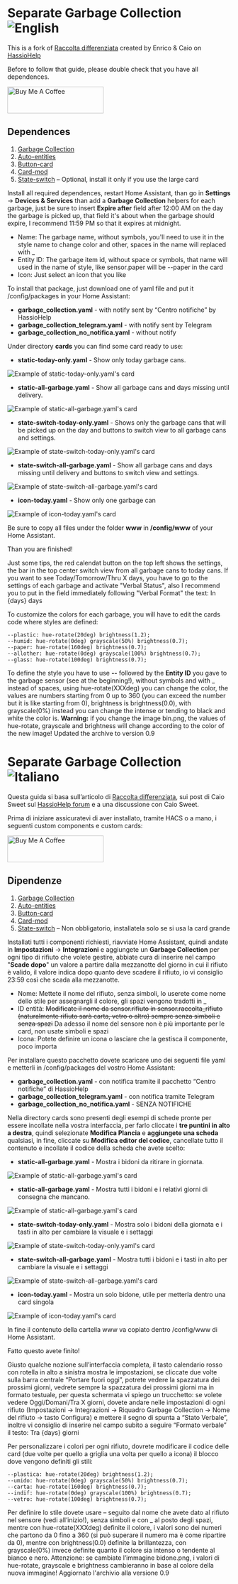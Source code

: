 # Separate Garbage Collection ![English](https://img.shields.io/badge/-english-blue)

This is a fork of [Raccolta differenziata](https://hassiohelp.eu/2019/03/17/raccolta-differenziata/) created by Enrico & Caio on [HassioHelp](https://hassiohelp.eu)

Before to follow that guide, please double check that you have all dependences.

<a href="https://www.buymeacoffee.com/redfoxydarrest" target="_blank"><img src="https://cdn.buymeacoffee.com/buttons/v2/default-blue.png" alt="Buy Me A Coffee" style="height: 60px !important;width: 217px !important;" ></a>

## Dependences
1. [Garbage Collection](https://github.com/bruxy70/Garbage-Collection)
2. [Auto-entities](https://github.com/thomasloven/lovelace-auto-entities)
3. [Button-card](https://github.com/custom-cards/button-card)
4. [Card-mod](https://github.com/thomasloven/lovelace-card-mod)
5. [State-switch](https://github.com/thomasloven/lovelace-state-switch) – Optional, install it only if you use the large card

Install all required dependences, restart Home Assistant, than go in **Settings** -> **Devices & Services** than add a **Garbage Collection** helpers for each garbage, just be sure  to insert **Expire after** field after 12:00 AM on the day the garbage is picked up, that field it's about when the garbage should expire, I recommend 11:59 PM so that it expires at midnight.

- Name: The garbage name, without symbols, you'll need to use it in the style name to change color and other, spaces in the name will replaced with _
- Entity ID: The garbage item id, without space or symbols, that name will used in the name of style, like sensor.paper will be --paper in the card
- Icon: Just select an icon that you like

To install that package, just download one of yaml file and put it /config/packages in your Home Assistant:

- **garbage_collection.yaml** - with notify sent by “Centro notifiche” by HassioHelp
- **garbage_collection_telegram.yaml** - with notify sent by Telegram
- **garbage_collection_no_notifica.yaml** - without notify

Under directory **cards** you can find some card ready to use:
- **static-today-only.yaml** - Show only today garbage cans.

![Example of static-today-only.yaml's card](/docs/images/static-today-only.png)

- **static-all-garbage.yaml** - Show all garbage cans and days missing until delivery.

![Example of static-all-garbage.yaml's card](/docs/images/static-all-garbage.png)

- **state-switch-today-only.yaml** - Shows only the garbage cans that will be picked up on the day and buttons to switch view to all garbage cans and settings.

![Example of state-switch-today-only.yaml's card](/docs/images/state-switch-today-only.png)

- **state-switch-all-garbage.yaml** - Show all garbage cans and days missing until delivery and buttons to switch view and settings.

![Example of state-switch-all-garbage.yaml's card](/docs/images/state-switch-all-garbage.png)

- **icon-today.yaml** - Show only one garbage can

![Example of icon-today.yaml's card](/docs/images/icon-today.png)

Be sure to copy all files under the folder **www** in **/config/www** of your Home Assistant.

Than you are finished!

Just some tips, the red calendat button on the top left shows the settings, the bar in the top center switch view from all garbage cans to today cans.
If you want to see Today/Tomorrow/Thru X days, you have to go to the settings of each garbage and activate "Verbal Status", also I recommend you to put in the field immediately following "Verbal Format" the text: In {days} days

To customize the colors for each garbage, you will have to edit the cards code where styles are defined:
```
--plastic: hue-rotate(20deg) brightness(1.2);
--humid: hue-rotate(0deg) grayscale(50%) brightness(0.7);
--paper: hue-rotate(160deg) brightness(0.7);
--allother: hue-rotate(0deg) grayscale(100%) brightness(0.7);
--glass: hue-rotate(100deg) brightness(0.7);
```

To define the style you have to use **--** followed by the **Entity ID** you gave to the garbage sensor (see at the beginning!), without symbols and with _ instead of spaces, using hue-rotate(XXXdeg) you can change the color, the values are numbers starting from 0 up to 360 (you can exceed the number but it is like starting from 0), brightness is brightness(0.0), with grayscale(0%) instead you can change  the intense or tending to black and white the color is.
**Warning:** if you change the image bin.png, the values of hue-rotate, grayscale and brightness will change according to the color of the new image!
Updated the archive to version 0.9

# Separate Garbage Collection ![Italiano](https://img.shields.io/badge/-italiano-blue)

Questa guida si basa sull’articolo di [Raccolta differenziata](https://hassiohelp.eu/2019/03/17/raccolta-differenziata/), sui post di Caio Sweet sul [HassioHelp forum](https://forum.hassiohelp.eu/d/223-raccolta-differenziata-bisettimanale/132) e a una discussione con Caio Sweet.

Prima di iniziare assicuratevi di aver installato, tramite HACS o a mano, i seguenti custom components e custom cards:

<a href="https://www.buymeacoffee.com/redfoxydarrest" target="_blank"><img src="https://cdn.buymeacoffee.com/buttons/v2/default-blue.png" alt="Buy Me A Coffee" style="height: 60px !important;width: 217px !important;" ></a>

## Dipendenze
1. [Garbage Collection](https://github.com/bruxy70/Garbage-Collection)
2. [Auto-entities](https://github.com/thomasloven/lovelace-auto-entities)
3. [Button-card](https://github.com/custom-cards/button-card)
4. [Card-mod](https://github.com/thomasloven/lovelace-card-mod)
5. [State-switch](https://github.com/thomasloven/lovelace-state-switch) – Non obbligatorio, installatela solo se si usa la card grande

Installati tutti i componenti richiesti, riavviate Home Assistant, quindi andate in **Impostazioni** -> **Integrazioni** e aggiungete un **Garbage Collection** per ogni tipo di rifiuto che volete gestire, abbiate cura di inserire nel campo "**Scade dopo**" un valore a partire dalla mezzanotte del giorno in cui il rifiuto è valido, il valore indica dopo quanto deve scadere il rifiuto, io vi consiglio 23:59 così che scada alla mezzanotte.

- Nome: Mettete il nome del rifiuto, senza simboli, lo userete come nome dello stile per assegnargli il colore, gli spazi vengono tradotti in _
- ID entità: ~~Modificate il nome da sensor.rifiuto in sensor.raccolta_rifiuto (naturalmente rifiuto sarà carta, vetro o altro) sempre senza simboli e senza spazi~~ Da adesso il nome del sensore non è più importante per le card, non usate simboli e spazi
- Icona: Potete definire un icona o lasciare che la gestisca il componente, poco importa

Per installare questo pacchetto dovete scaricare uno dei seguenti file yaml e metterli in /config/packages del vostro Home Assistant:

- **garbage_collection.yaml** - con notifica tramite il pacchetto “Centro notifiche” di HassioHelp
- **garbage_collection_telegram.yaml** - con notifica tramite Telegram
- **garbage_collection_no_notifica.yaml** - SENZA NOTIFICHE

Nella directory cards sono presenti degli esempi di schede pronte per essere incollate nella vostra interfaccia, per farlo cliccate i **tre puntini in alto a destra**, quindi selezionate **Modifica Plancia** e **aggiungete una scheda** qualsiasi, in fine, cliccate su **Modifica editor del codice**, cancellate tutto il contenuto e incollate il codice della scheda che avete scelto:
- **static-all-garbage.yaml** - Mostra i bidoni da ritirare in giornata.

![Example of static-all-garbage.yaml's card](/docs/images/static-all-garbage.png)

- **static-all-garbage.yaml** - Mostra tutti i bidoni e i relativi giorni di consegna che mancano.

![Example of static-all-garbage.yaml's card](/docs/images/static-all-garbage.png)

- **state-switch-today-only.yaml** - Mostra solo i bidoni della giornata e i tasti in alto per cambiare la visuale e i settaggi

![Example of state-switch-today-only.yaml's card](/docs/images/state-switch-today-only.png)

- **state-switch-all-garbage.yaml** - Mostra tutti i bidoni e i tasti in alto per cambiare la visuale e i settaggi

![Example of state-switch-all-garbage.yaml's card](/docs/images/state-switch-all-garbage.png)

- **icon-today.yaml** - Mostra un solo bidone, utile per metterla dentro una card singola

![Example of icon-today.yaml's card](/docs/images/icon-today.png)

In fine il contenuto della cartella www va copiato dentro /config/www di Home Assistant.

Fatto questo avete finito!

Giusto qualche nozione sull’interfaccia completa, il tasto calendario rosso con rotella in alto a sinistra mostra le impostazioni, se cliccate due volte sulla barra centrale “Portare fuori oggi”, potrete vedere la spazzatura dei prossimi giorni, vedrete sempre la spazzatura dei prossimi giorni ma in formato testuale, per questa schermata vi spiego un trucchetto: se volete vedere Oggi/Domani/Tra X giorni, dovete andare nelle impostazioni di ogni rifiuto (Impostazioni -> Integrazioni -> Riquadro Garbage Collection -> Nome del rifiuto -> tasto Configura) e mettere il segno di spunta a “Stato Verbale”, inoltre vi consiglio di inserire nel campo subito a seguire “Formato verbale” il testo: Tra {days} giorni

Per personalizzare i colori per ogni rifiuto, dovrete modificare il codice delle card (due volte per quello a griglia una volta per quello a icona) il blocco dove vengono definiti gli stili:
```
--plastica: hue-rotate(20deg) brightness(1.2);
--umido: hue-rotate(0deg) grayscale(50%) brightness(0.7);
--carta: hue-rotate(160deg) brightness(0.7);
--indif: hue-rotate(0deg) grayscale(100%) brightness(0.7);
--vetro: hue-rotate(100deg) brightness(0.7);
```
Per definire lo stile dovete usare – seguito dal nome che avete dato al rifiuto nel sensore (vedi all’inizio!), senza simboli e con _ al posto degli spazi, mentre con hue-rotate(XXXdeg) definite il colore, i valori sono dei numeri che partono da 0 fino a 360 (si può superare il numero ma è come ripartire da 0), mentre con brightness(0.0) definite la brillantezza, con grayscale(0%) invece definite quanto il colore sia intenso o tendente al bianco e nero.
Attenzione: se cambiate l’immagine bidone.png, i valori di hue-rotate, grayscale e brightness cambieranno in base al colore della nuova immagine!
Aggiornato l'archivio alla versione 0.9
